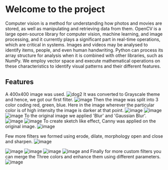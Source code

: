 
# Welcome to the project

Computer vision is a method for understanding how photos and movies are stored, as well as manipulating and retrieving data from them. OpenCV is a large open-source library for computer vision, machine learning, and image processing, and it currently plays a significant part in real-time operations, which are critical in systems. Images and videos may be analysed to identify items, people, and even human handwriting. Python can process its array structure for analysis when it is combined with other libraries, such as NumPy. We employ vector space and execute mathematical operations on these characteristics to identify visual patterns and their different features.




## Features

A 400x400 image was used.
![dog2](https://user-images.githubusercontent.com/75320682/140651042-f46667bc-de78-41b5-b909-e1dc0abe9927.jpg)
It was converted to Grayscale theme and hence, we got our first filter.
![image](https://user-images.githubusercontent.com/75320682/140651479-f9cd312b-be4b-4699-b6c4-e774440c31f3.png)
Then the image was split into 3 color coding red, green, blue.
Here in the image wherever the particular color is of high intensity the image is darker at that point.
![image](https://user-images.githubusercontent.com/75320682/140651599-bbe98125-dc73-42e6-8deb-96fcea7c44b1.png)
![image](https://user-images.githubusercontent.com/75320682/140651620-f15910de-69e2-45f4-a45e-85e7edcc5931.png)
![image](https://user-images.githubusercontent.com/75320682/140651659-bf2cab9b-045e-4071-80c1-21f0dbe0c37c.png)
To the original image we applied 'Blur' and 'Gaussian Blur'.
![image](https://user-images.githubusercontent.com/75320682/140651737-32c5fd3f-47ef-404f-8fbe-6da8326afc9f.png)
![image](https://user-images.githubusercontent.com/75320682/140651744-b4710e2f-802d-4588-957b-3adaf0600810.png)
To create sketch like effect, Canny was applied on the original image.
![image](https://user-images.githubusercontent.com/75320682/140651798-b502dba3-92bf-49a5-8b8c-367b7bed7108.png)

Few more filters we formed using erode, dilate, morphology open and close and sharpen.
![image](https://user-images.githubusercontent.com/75320682/140651908-306ea1ad-44d0-4ecd-91e3-91aa293b8ded.png)

![image](https://user-images.githubusercontent.com/75320682/140651918-8eaaa63e-dedb-4999-9305-47d110971145.png)
![image](https://user-images.githubusercontent.com/75320682/140651926-c5a7aeb4-20c3-4281-bdae-8506f8d815c7.png)
![image](https://user-images.githubusercontent.com/75320682/140651935-dc7d7fb1-1aa7-4c3a-9a50-edac9aa99fc4.png)
![image](https://user-images.githubusercontent.com/75320682/140651962-7550144b-601a-496e-b6a0-54845eee0e1c.png)
and Finally for more custom filters you can merge the Three colors and enhance them using different parameters.
![image](https://user-images.githubusercontent.com/75320682/140651972-0543cb32-2679-4a89-bef1-fcb65e2830a6.png)

